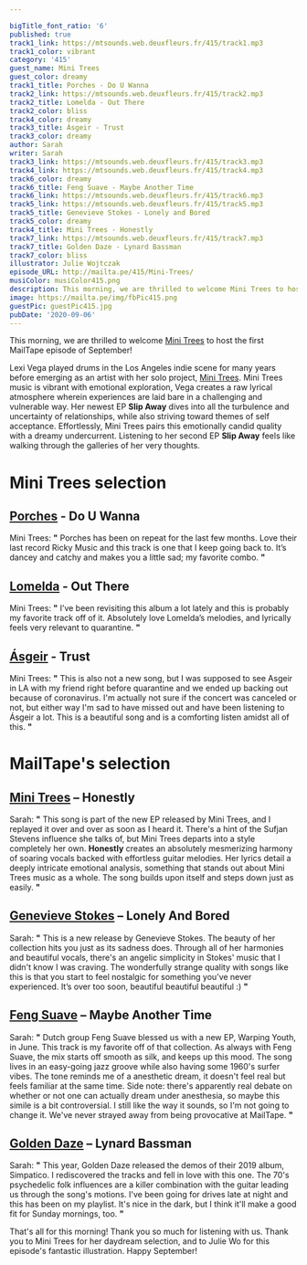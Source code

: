 ```yaml
---

bigTitle_font_ratio: '6'
published: true
track1_link: https://mtsounds.web.deuxfleurs.fr/415/track1.mp3
track1_color: vibrant
category: '415'
guest_name: Mini Trees
guest_color: dreamy
track1_title: Porches - Do U Wanna
track2_link: https://mtsounds.web.deuxfleurs.fr/415/track2.mp3
track2_title: Lomelda - Out There
track2_color: bliss
track4_color: dreamy
track3_title: Ásgeir - Trust
track3_color: dreamy
author: Sarah
writer: Sarah
track3_link: https://mtsounds.web.deuxfleurs.fr/415/track3.mp3
track4_link: https://mtsounds.web.deuxfleurs.fr/415/track4.mp3
track6_color: dreamy
track6_title: Feng Suave - Maybe Another Time
track6_link: https://mtsounds.web.deuxfleurs.fr/415/track6.mp3
track5_link: https://mtsounds.web.deuxfleurs.fr/415/track5.mp3
track5_title: Genevieve Stokes - Lonely and Bored
track5_color: dreamy
track4_title: Mini Trees - Honestly
track7_link: https://mtsounds.web.deuxfleurs.fr/415/track7.mp3
track7_title: Golden Daze - Lynard Bassman
track7_color: bliss
illustrator: Julie Wojtczak
episode_URL: http://mailta.pe/415/Mini-Trees/
musiColor: musiColor415.png
description: This morning, we are thrilled to welcome Mini Trees to host the first MailTape episode of September! Lexi Vega played drums in the Los Angeles indie scene for many years before emerging as an artist with her solo project, Mini Trees. Mini Trees music is vibrant with emotional exploration, Vega creates a raw lyrical atmosphere wherein experiences are laid bare in a challenging and vulnerable way. Her newest EP, Slip Away, dives into all the turbulence and uncertainty of relationships, while also striving toward themes of self acceptance. Effortlessly, Mini Trees pairs this emotionally candid quality with a dreamy undercurrent. Listening to her second EP **Slip Away** feels like walking through the galleries of her very thoughts.
image: https://mailta.pe/img/fbPic415.png
guestPic: guestPic415.jpg
pubDate: '2020-09-06'
---
```

This morning, we are thrilled to welcome [Mini Trees](https://minitrees.bandcamp.com) to host the first MailTape episode of September! 

Lexi Vega played drums in the Los Angeles indie scene for many years before emerging as an artist with her solo project, [Mini Trees](https://minitrees.bandcamp.com). Mini Trees music is vibrant with emotional exploration, Vega creates a raw lyrical atmosphere wherein experiences are laid bare in a challenging and vulnerable way. Her newest EP **Slip Away** dives into all the turbulence and uncertainty of relationships, while also striving toward themes of self acceptance. Effortlessly, Mini Trees pairs this emotionally candid quality with a dreamy undercurrent. Listening to her second EP **Slip Away** feels like walking through the galleries of her very thoughts. 



# Mini Trees selection

## [Porches](https://porchesmusic.com/) - Do U Wanna
Mini Trees: **"** Porches has been on repeat for the last few months. Love their last record Ricky Music and this track is one that I keep going back to. It’s dancey and catchy and makes you a little sad; my favorite combo. **"** 

## [Lomelda](https://lomelda.bandcamp.com/) - Out There
Mini Trees: **"** I’ve been revisiting this album a lot lately and this is probably my favorite track off of it. Absolutely love Lomelda’s melodies, and lyrically feels very relevant to quarantine. **"**  

## [Ásgeir](https://www.asgeirmusic.com/) - Trust
Mini Trees: **"** This is also not a new song, but I was supposed to see Asgeir in LA with my friend right before quarantine and we ended up backing out because of coronavirus. I'm actually not sure if the concert was canceled or not, but either way I'm sad to have missed out and have been listening to Ásgeir a lot. This is a beautiful song and is a comforting listen amidst all of this. **"** 

# MailTape's selection

## [Mini Trees](https://minitrees.bandcamp.com/) – Honestly
Sarah: **"** This song is part of the new EP released by Mini Trees, and I replayed it over and over as soon as I heard it. There's a hint of the Sufjan Stevens influence she talks of, but Mini Trees departs into a style completely her own. **Honestly** creates an absolutely mesmerizing harmony of soaring vocals backed with effortless guitar melodies. Her lyrics detail a deeply intricate emotional analysis, something that stands out about Mini Trees music as a whole. The song builds upon itself and steps down just as easily. **"** 

## [Genevieve Stokes](https://www.facebook.com/hiigenevieve/) – Lonely And Bored
Sarah: **"** This is a new release by Genevieve Stokes. The beauty of her collection hits you just as its sadness does. Through all of her harmonies and beautiful vocals, there's an angelic simplicity in Stokes' music that I didn't know I was craving. The wonderfully strange quality with songs like this is that you start to feel nostalgic for something you’ve never experienced. It’s over too soon, beautiful beautiful beautiful :) **"** 

## [Feng Suave](https://fengsuave.bandcamp.com/) – Maybe Another Time
Sarah: **"** Dutch group Feng Suave blessed us with a new EP, Warping Youth, in June. This track is my favorite off of that collection. As always with Feng Suave, the mix starts off smooth as silk, and keeps up this mood. The song lives in an easy-going jazz groove while also having some 1960's surfer vibes. The tone reminds me of a anesthetic dream, it doesn't feel real but feels familiar at the same time. Side note: there's apparently real debate on whether or not one can actually dream under anesthesia, so maybe this simile is a bit controversial. I still like the way it sounds, so I'm not going to change it. We've never strayed away from being provocative at MailTape. **"** 

## [Golden Daze](https://goldendaze.bandcamp.com/album/simpatico) – Lynard Bassman
Sarah: **"** This year, Golden Daze released the demos of their 2019 album, Simpatico. I rediscovered the tracks and fell in love with this one. The 70's psychedelic folk influences are a killer combination with the guitar leading us through the song's motions. I've been going for drives late at night and this has been on my playlist. It's nice in the dark, but I think it'll make a good fit for Sunday mornings, too. **"** 

That's all for this morning! Thank you so much for listening with us. Thank you to Mini Trees for her daydream selection, and to Julie Wo for this episode's fantastic illustration. Happy September!
